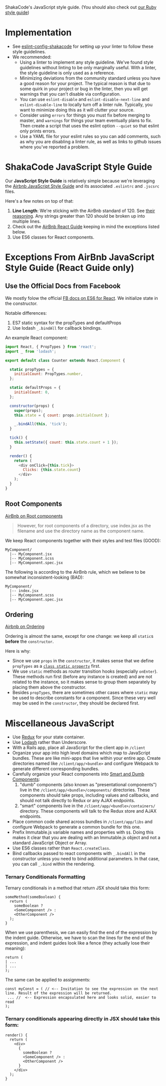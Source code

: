 ShakaCode's JavaScript style guide. (You should also check out [our Ruby style guide](https://github.com/shakacode/style-guide-ruby))


# Implementation
* See [eslint-config-shakacode](./packages/eslint-config-shakacode/README.md) for setting up your linter to follow these style guidelines.
* We recommended:
  * Using a linter to implement any style guideline. We've found style guidelines without linting to be only marginally useful. With a linter, the style guideline is only used as a reference.
  * Minimizing deviations from the community standard unless you have a good reason for your project. The typical reason is that due to some quirk in your project or bug in the linter, then you will get warnings that you can't disable via configuration.
  * You can use `eslint-disable` and `eslint-disable-next-line` and `eslint-disable-line` to locally turn off a linter rule. Typically, you want to minimize doing this as it will clutter your source.
  * Consider using `errors` for things you must fix before merging to master, and `warnings` for things your team eventually plans to fix. Then create a script that uses the eslint option `--quiet` so that eslint only prints errors.
  * Use a YAML file for your eslint rules so you can add comments, such as why you are disabling a linter rule, as well as links to github issues where you've reported a problem.

# ShakaCode JavaScript Style Guide
Our **JavaScript Style Guide** is relatively simple because we're leveraging the [Airbnb JavaScript Style Guide](https://github.com/airbnb/javascript) and its associated `.eslintrc` and `.jscsrc` files.

Here's a few notes on top of that:

1. **Line Length**: We're sticking with the AirBnb standard of 120. See [their reasoning](https://github.com/airbnb/javascript/pull/458). Any strings greater than 120 should be broken up into multiple lines.
1. Check out the [AirBnb React Guide](https://github.com/airbnb/javascript/blob/master/react/README.md) keeping in mind the exceptions listed below.
1. Use ES6 classes for React components.

# Exceptions From AirBnb JavaScript Style Guide (React Guide only)
## Use the Official Docs from Facebook
We mostly folow the official [FB docs on ES6 for React](https://facebook.github.io/react/docs/reusable-components.html#es6-classes). We initialize state in the constructor.

Notable differences:

1. ES7 static syntax for the propTypes and defaultProps
1. Use lodash `_.bindAll` for callback bindings.

An example React component:

```js
import React, { PropTypes } from 'react';
import _ from 'lodash';

export default class Counter extends React.Component {

  static propTypes = {
    initialCount: PropTypes.number,
  };

  static defaultProps = {
    initialCount: 0,
  };

  constructor(props) {
    super(props);
    this.state = { count: props.initialCount };

    _.bindAll(this, 'tick');
  }

  tick() {
    this.setState({ count: this.state.count + 1 });
  }

  render() {
    return (
      <div onClick={this.tick}>
        Clicks: {this.state.count}
      </div>
    );
  }
}
```

## Root Components
[AirBnb on Root components](https://github.com/airbnb/javascript/blob/master/react/README.md#naming)

> However, for root components of a directory, use index.jsx as the filename and use the directory name as the component name.

We keep React components together with their styles and test files (GOOD):

```
MyComponent/
  |-- MyComponent.jsx
  |-- MyComponent.scss
  |-- MyComponent.spec.jsx
```

The following is according to the AirBnb rule, which we believe to be somewhat inconsistent-looking (BAD):

```
MyComponent/
  |-- index.jsx
  |-- MyComponent.scss
  |-- MyComponent.spec.jsx
```

## Ordering
[Airbnb on Ordering](https://github.com/airbnb/javascript/blob/master/react/README.md#ordering)

Ordering is almost the same, except for one change: we keep all `static`s **before** the `constructor`.

Here is why:

* Since we use `props` in the `constructor`, it makes sense that we define `propTypes` as a [`class static property`](https://github.com/jeffmo/es-class-fields-and-static-properties) first.
* We use `static` methods as router transition hooks (especially `onEnter`). These methods run first (before any instance is created) and are not related to the instance, so it makes sense to group them separately by placing them above the constructor.
* Besides `propTypes`, there are sometimes other cases where `static` may be used to describe constants for a component. Since these very well may be used in the `constructor`, they should be declared first.

# Miscellaneous JavaScript

* Use [Redux](https://github.com/rackt/redux) for your state container.
* Use [Lodash](https://lodash.com/) rather than Underscore.
* With a Rails app, place all JavaScript for the client app in `/client`
* Organize your app into high level domains which map to JavaScript bundles. These are like mini-apps that live within your entire app. Create directories named like `/client/app/<bundle>` and configure Webpack to generate different corresponding bundles.
* Carefully organize your React components into [Smart and Dumb Components](https://medium.com/@dan_abramov/smart-and-dumb-components-7ca2f9a7c7d0#.ygdkh1l7b):
   1. "dumb" components (also known as "presentational components") live in the `/client/app/<bundle>/components/` directories. These components should take props, including values and callbacks, and should not talk directly to Redux or any AJAX endpoints.
   2. "smart" components live in the `/client/app/<bundle>/containers/` directory. These components will talk to the Redux store and AJAX endpoints.
* Place common code shared across bundles in `/client/app/libs` and configure Webpack to generate a common bundle for this one.
* Prefix Immutable.js variable names and properties with `$$`. Doing this makes it clear that you are dealing with an Immutable.js object and not a standard JavaScript Object or Array.
* Use ES6 classes rather than `React.createClass`.
* Bind callbacks passed to react components with `_.bindAll` in the constructor unless you need to bind additional parameters. In that case, you can call `_.bind` within the rendering.

### Ternary Conditionals Formatting
Ternary conditionals in a method that return JSX should take this form:

```es6
someMethod(someBoolean) {
  return (
    someBoolean ?
    <SomeComponent /> :
    <OtherComponent />
  );
}
```

When we use parenthesis, we can easily find the end of the expression by the indent guide. Otherwise, we have to scan the lines for the end of the expression, and indent guides look like a fence (they actually lose their meaning):

```
return (
| ...
| ...
);
```

The same can be applied to assignments:

```
const myConst = ( // <-- Invitation to see the expression on the next line. Result of the expression will be returned.
 ... //  <-- Expression encapsulated here and looks solid, easier to read
);
```

### Ternary conditionals appearing directly in JSX should take this form:

```es6
render() {
  return (
    <div>
      {
        someBoolean ?
        <SomeComponent /> :
        <OtherComponent />
      }
    </div>
  );
}
```
